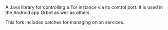 A Java library for controlling a Tor instance via its control port.  It is
used in the Android app Orbot as well as others.

This fork includes patches for managing onion services.
